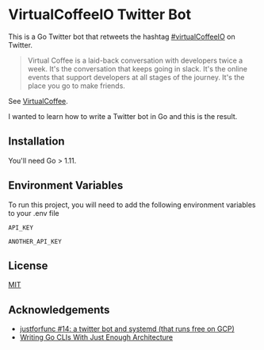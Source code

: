 # VirtualCoffeeIO Twitter Bot

This is a Go Twitter bot that retweets the hashtag [#virtualCoffeeIO](https://twitter.com/search?q=%23virtualcoffeeio) on Twitter.

> Virtual Coffee is a laid-back conversation with developers twice a week. It's the conversation that keeps going in slack. It's the online events that support developers at all stages of the journey. It's the place you go to make friends.

See [VirtualCoffee](https://virtualcoffee.io/).

I wanted to learn how to write a Twitter bot in Go and this is the result.

## Installation

You'll need Go > 1.11.

## Environment Variables

To run this project, you will need to add the following environment variables to your .env file

`API_KEY`

`ANOTHER_API_KEY`

## License

[MIT](https://choosealicense.com/licenses/mit/)

## Acknowledgements

- [justforfunc #14: a twitter bot and systemd (that runs free on GCP)](https://youtube.com/watch?v=SQeAKSJH4vw)
- [Writing Go CLIs With Just Enough Architecture](https://blog.carlmjohnson.net/post/2020/go-cli-how-to-and-advice/)
